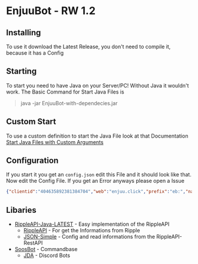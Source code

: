# EnjuuBot - RW 1.2 

## Installing
To use it download the Latest Release, you don't need to compile it, because it has a Config

## Starting
To start you need to have Java on your Server/PC! Without Java it wouldn't work. The Basic Command for Start Java Files is
> java -jar EnjuuBot-with-dependecies.jar

## Custom Start
To use a custom definition to start the Java File look at that Documentation [Start Java Files with Custom Arguments](https://stackoverflow.com/questions/20149304/how-to-set-the-xmx-when-start-running-a-jar-file)

## Configuration
If you start it you get an ```config.json``` edit this File and it should look like that. Now edit the Config File. If you get an Error anyways please open a Issue
```json
{"clientid":"404635892381384704","web":"enjuu.click","prefix":"eb:","name":"Enjuu","api":"enjuu.click","token":"Edit this","status":"on Enjuu"}
```

## Libaries
* [RippleAPI-Java-LATEST](https://github.com/MarcPlaying/RippleAPI-Java) - Easy implementation of the RippleAPI
  * [RippleAPI](https://github.com/osuripple/api) - For get the Informations from Ripple
  * [JSON-Simple](https://github.com/fangyidong/json-simple) - Config and read informations from the RippleAPI-RestAPI
* [SoosBot](https://github.com/MarcPlaying/SoosBot-Discord-Bot) - Commandbase
  * [JDA](https://github.com/DV8FromTheWorld/JDA) - Discord Bots
